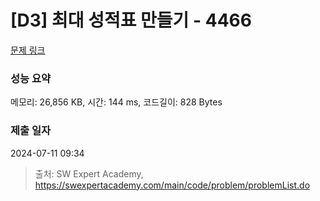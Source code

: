 # [D3] 최대 성적표 만들기 - 4466 

[문제 링크](https://swexpertacademy.com/main/code/problem/problemDetail.do?contestProbId=AWOUfCJ6qVMDFAWg) 

### 성능 요약

메모리: 26,856 KB, 시간: 144 ms, 코드길이: 828 Bytes

### 제출 일자

2024-07-11 09:34



> 출처: SW Expert Academy, https://swexpertacademy.com/main/code/problem/problemList.do
